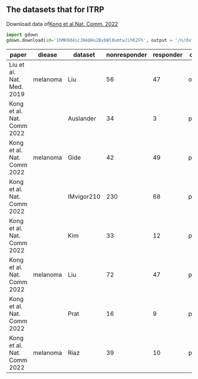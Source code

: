 ## The datasets that for ITRP


Download data of[Kong et al.Nat. Comm. 2022](https://www.nature.com/articles/s41591-018-0136-1)  
```python
import gdown
gdown.download(id='1hMK9d4icJHeQHu2BvbWl0umtwJihK2Fh', output = '/n/data1/hms/dbmi/zitnik/lab/users/was966/ITRP/data.zip')
```





| paper                      | diease   | dataset    | nonresponder | responder | comment   |
| -------------------------- | -------- | ---------- | ------------ | --------- | --------- |
| Liu et al. Nat. Med. 2019  | melanoma | Liu        | 56           | 47        | orignal   |
| Kong et al. Nat. Comm 2022 |          | Auslander  | 34           | 3         | processed |
| Kong et al. Nat. Comm 2022 | melanoma | Gide       | 42           | 49        | processed |
| Kong et al. Nat. Comm 2022 |          | IMvigor210 | 230          | 68        | processed |
| Kong et al. Nat. Comm 2022 |          | Kim        | 33           | 12        | processed |
| Kong et al. Nat. Comm 2022 | melanoma | Liu        | 72           | 47        | processed |
| Kong et al. Nat. Comm 2022 |          | Prat       | 16           | 9         | processed |
| Kong et al. Nat. Comm 2022 | melanoma | Riaz       | 39           | 10        | processed |